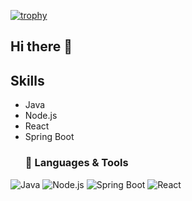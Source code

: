 [![trophy](https://github-profile-trophy.vercel.app/?username=ryo-ma)](https://github.com/ryo-ma/github-profile-trophy)




## Hi there 👋
## Skills
- Java
- Node.js
- React
- Spring Boot
  ### 🚀 Languages & Tools

![Java](https://img.shields.io/badge/Java-ED8B00?style=for-the-badge&logo=java&logoColor=white)
![Node.js](https://img.shields.io/badge/Node.js-43853D?style=for-the-badge&logo=node.js&logoColor=white)
![Spring Boot](https://img.shields.io/badge/Spring_Boot-6DB33F?style=for-the-badge&logo=spring&logoColor=white)
![React](https://img.shields.io/badge/React-20232A?style=for-the-badge&logo=react&logoColor=61DAFB)

